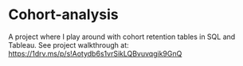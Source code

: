 # Cohort-analysis
A project where I play around with cohort retention tables in SQL and Tableau. 
See project walkthrough at: https://1drv.ms/p/s!Aotydb6s1vrSikLQBvuvqgik9GnQ

